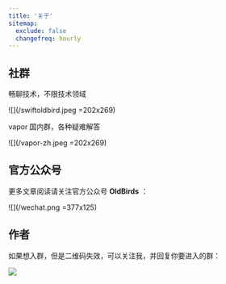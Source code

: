 ```yaml
---
title: '关于'
sitemap:
  exclude: false
  changefreq: hourly
---
```


## 社群

畅聊技术，不限技术领域

![](/swiftoldbird.jpeg =202x269)

vapor 国内群，各种疑难解答

![](/vapor-zh.jpeg =202x269)

## 官方公众号

更多文章阅读请关注官方公众号 **OldBirds** ：

![](/wechat.png =377x125)

## 作者

如果想入群，但是二维码失效，可以关注我，并回复你要进入的群：

![](/author.jpeg)
